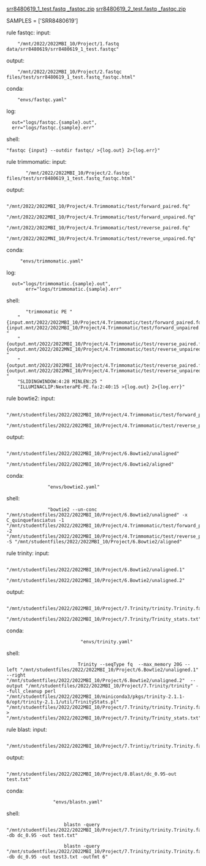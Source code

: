 [srr8480619_1_test.fastq _fastqc.zip](https://github.com/veerledenijs/veerledenijs/files/9020410/srr8480619_1_test.fastq._fastqc.zip)
[srr8480619_2_test.fastq _fastqc.zip](https://github.com/veerledenijs/veerledenijs/files/9020414/srr8480619_2_test.fastq._fastqc.zip)

SAMPLES = ['SRR8480619']

rule fastqc:
	input:
  
		"/mnt/2022/2022MBI_10/Project/1.fastq data/srr8480619/srr8480619_1_test.fastqc"
    
output:

		"/mnt/2022/2022MBI_10/Project/2.fastqc files/test/srr8480619_1_test.fastq_fastqc.html"
	
  conda:
  
		"envs/fastqc.yaml"

log:

      out="logs/fastqc.{sample}.out",
      err="logs/fastqc.{sample}.err"
      
 shell:
 
 
    "fastqc {input} --outdir fastqc/ >{log.out} 2>{log.err}"
 

rule trimmomatic:
	input:
  
  
           "/mnt/2022/2022MBI_10/Project/2.fastqc files/test/srr8480619_1_test.fastq_fastqc.html"
	  
output:
	
          "/mnt/2022/2022MBI_10/Project/4.Trimmomatic/test/forward_paired.fq"
          "/mnt/2022/2022MBI_10/Project/4.Trimmomatic/test/forward_unpaired.fq"
          "/mnt/2022/2022MBI_10/Project/4.Trimmomatic/test/reverse_paired.fq"
          "/mnt/2022/2022MNI_10/Project/4.Trimmomatic/test/reverse_unpaired.fq"  
	  
conda:

         "envs/trimmomatic.yaml"
	 
log: 
          
	  out="logs/trimmomatic.{sample}.out",
           err="logs/trimmomatic.{sample}.err"

shell: 

           "trimmomatic PE "
		"{input.mnt/2022/2022MBI_10/Project/4.Trimmomatic/test/forward_paired.fq} {input.mnt/2022/2022MBI_10/Project/4.Trimmomatic/test/forward_unpaired.fq} "
		"{output.mnt/2022/2022MBI_10/Project/4.Trimmomatic/test/reverse_paired.fq} {output.mnt/2022/2022MNI_10/Project/4.Trimmomatic/test/reverse_unpaired.fq} "
		"{output.mnt/2022/2022MBI_10/Project/4.Trimmomatic/test/reverse_paired.fq} {output.mnt/2022/2022MNI_10/Project/4.Trimmomatic/test/reverse_unpaired.fq} "
		"SLIDINGWINDOW:4:28 MINLEN:25 "
		"ILLUMINACLIP:NexteraPE-PE.fa:2:40:15 >{log.out} 2>{log.err}"

rule bowtie2:
         input:
	 
	          "/mnt/studentfiles/2022/2022MBI_10/Project/4.Trimmomatic/test/forward_paired.fq"
                  "/mnt/studentfiles/2022/2022MBI_10/Project/4.Trimmomatic/test/reverse_paired.fq"

output:

                   "/mnt/studentfiles/2022/2022MBI_10/Project/6.Bowtie2/unaligned"
                   "/mnt/studentfiles/2022/2022MBI_10/Project/6.Bowtie2/aligned"
		   
conda:

                   "envs/bowtie2.yaml"
		   
shell:

                   "bowtie2 --un-conc "/mnt/studentfiles/2022/2022MBI_10/Project/6.Bowtie2/unaligned" -x C_quinquefasciatus -1 "/mnt/studentfiles/2022/2022MBI_10/Project/4.Trimmomatic/test/forward_paired.fq" -2 "/mnt/studentfiles/2022/2022MBI_10/Project/4.Trimmomatic/test/reverse_paired.fq" -S "/mnt/studentfiles/2022/2022MBI_10/Project/6.Bowtie2/aligned"

 rule trinity:
           input:
	   
	                	"/mnt/studentfiles/2022/2022MBI_10/Project/6.Bowtie2/unaligned.1"
                                "/mnt/studentfiles/2022/2022MBI_10/Project/6.Bowtie2/unaligned.2"
output:

                               	"/mnt/studentfiles/2022/2022MBI_10/Project/7.Trinity/trinity.Trinity.fasta"
                                "/mnt/studentfiles/2022/2022MBI_10/Project/7.Trinity/Trinity_stats.txt"
				
conda:

                               "envs/trinity.yaml"
			       
shell:

                              Trinity --seqType fq  --max_memory 20G --left "/mnt/studentfiles/2022/2022MBI_10/Project/6.Bowtie2/unaligned.1" --right  "/mnt/studentfiles/2022/2022MBI_10/Project/6.Bowtie2/unaligned.2"  --output "/mnt/studentfiles/2022/2022MBI_10/Project/7.Trinity/trinity" --full_cleanup perl "/mnt/studentfiles/2022/2022MBI_10/miniconda3/pkgs/trinity-2.1.1-6/opt/trinity-2.1.1/util/TrinityStats.pl" "/mnt/studentfiles/2022/2022MBI_10/Project/7.Trinity/trinity.Trinity.fasta" > "/mnt/studentfiles/2022/2022MBI_10/Project/7.Trinity/Trinity_stats.txt"

			
rule blast:
            input:
		       
	                 "/mnt/studentfiles/2022/2022MBI_10/Project/7.Trintiy/trinity.Trinity.fasta"
		     
output:

                     "/mnt/studentfiles/2022/2022MBI_10/Project/8.Blast/dc_0.95-out test.txt"
		    
conda:               

                     "envs/blastn.yaml"
		   
shell: 

                         blastn -query "/mnt/studentfiles/2022/2022MBI_10/Project/7.Trinity/trinity.Trinity.fasta" -db dc_0.95 -out test.txt"

                         blastn -query "/mnt/studentfiles/2022/2022MBI_10/Project/7.Trinity/trinity.Trinity.fasta" -db dc_0.95 -out test3.txt -outfmt 6" 

